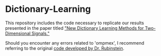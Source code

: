 # Dictionary-Learning

This repository includes the code necessary to replicate our results presented in the paper titled <a href="https://ieeexplore.ieee.org/document/9287479">"New Dictionary Learning Methods for Two-Dimensional Signals."</a> 

Should you encounter any errors related to 'ompmex', I recommend referring to the original <a href="https://csaws.cs.technion.ac.il/~ronrubin/software.html">code developed by Dr. Rubinstein</a>.


